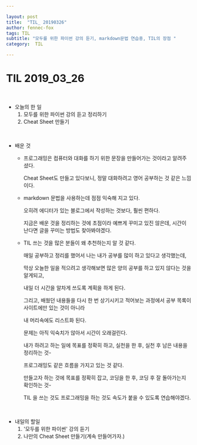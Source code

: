 ```yaml
---

layout: post
title:  "TIL_ 20190326"
author: fennec-fox
tags: TIL
subtitle: "모두를 위한 파이썬 강의 듣기, markdown문법 연습중, TIL의 장점 "
category:  TIL

---
```




# TIL 2019_03_26

<br>

- 오늘의 한 일
  1. 모두를 위한 파이썬 강의 듣고 정리하기
  2. Cheat Sheet 만들기

<br>

- 배운 것 

  - 프로그래밍은 컴퓨터와 대화를 하기 위한 문장을 만들어가는 것이라고 알려주셨다.

    Cheat Sheet도 만들고 있다보니, 정말 대화하려고 영어 공부하는 것 같은 느낌이다.

  - markdown 문법을 사용하는데 점점 익숙해 지고 있다. 

    오히려 에디터가 있는 블로그에서 작성하는 것보다, 훨씬 편하다. 

    지금은 배운 것을 정리하는 것에 초점이라 예쁘게 꾸미고 있진 않은데, 시간이 난다면 글을 꾸미는 방법도 찾아봐야겠다.

  - TIL 쓰는 것을 많은 분들이 왜 추천하는지 알 것 같다. 

    매일 공부하고 정리를 했어서 나는 내가 공부를 많이 하고 있다고 생각했는데, 	

    막상 오늘한 일을 적으려고 생각해보면 많은 양의 공부를 하고 있지 않다는 것을 알게되고, 

    내일 더 시간을 알차게 쓰도록 계획을 하게 된다.

    그리고, 배웠던 내용들을 다시 한 번 상기시키고 적어보는 과정에서 공부 목록이 사이트에만 있는 것이 아니라

    내 머리속에도 리스트화 된다. 

    문제는 아직 익숙치가 않아서 시간이 오래걸린다. 

    내가 하려고 하는 일에 목표를 정확히 하고, 실천을 한 후, 실천 후 남은 내용을 정리하는 것-

    프로그래밍도 같은 흐름을 가지고 있는 것 같다. 

    만들고자 하는 것에 목표를 정확히 잡고, 코딩을 한 후, 코딩 후 잘 돌아가는지 확인하는 것- 

    TIL 을 쓰는 것도 프로그래밍을 하는 것도 속도가 붙을 수 있도록 연습해야겠다. 

<br>

- 내일의 할일
  1. '모두를 위한 파이썬' 강의 듣기
  2. 나만의 Cheat Sheet 만들기(계속 만들어가자.)

